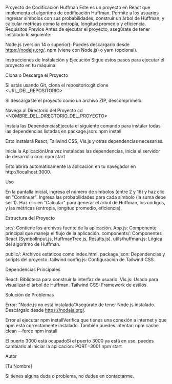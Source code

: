Proyecto de Codificación Huffman
Este es un proyecto en React que implementa el algoritmo de codificación Huffman. Permite a los usuarios ingresar símbolos con sus probabilidades, construir un árbol de Huffman, y calcular métricas como la entropía, longitud promedio y eficiencia.
Requisitos Previos
Antes de ejecutar el proyecto, asegúrate de tener instalado lo siguiente:

Node.js (versión 14 o superior): Puedes descargarlo desde https://nodejs.org/.
npm (viene con Node.js) o yarn (opcional).

Instrucciones de Instalación y Ejecución
Sigue estos pasos para ejecutar el proyecto en tu máquina:

Clona o Descarga el Proyecto

Si estás usando Git, clona el repositorio:git clone <URL_DEL_REPOSITORIO>


Si descargaste el proyecto como un archivo ZIP, descomprímelo.


Navega al Directorio del Proyecto
cd <NOMBRE_DEL_DIRECTORIO_DEL_PROYECTO>


Instala las DependenciasEjecuta el siguiente comando para instalar todas las dependencias listadas en package.json:
npm install

Esto instalará React, Tailwind CSS, Vis.js y otras dependencias necesarias.

Inicia la AplicaciónUna vez instaladas las dependencias, inicia el servidor de desarrollo con:
npm start

Esto abrirá automáticamente la aplicación en tu navegador en http://localhost:3000.


Uso

En la pantalla inicial, ingresa el número de símbolos (entre 2 y 16) y haz clic en "Continuar".
Ingresa las probabilidades para cada símbolo (la suma debe ser 1).
Haz clic en "Calcular" para generar el árbol de Huffman, los códigos, y las métricas (entropía, longitud promedio, eficiencia).

Estructura del Proyecto

src/: Contiene los archivos fuente de la aplicación.
App.js: Componente principal que maneja el flujo de la aplicación.
components/: Componentes React (SymbolInput.js, HuffmanTree.js, Results.js).
utils/huffman.js: Lógica del algoritmo de Huffman.


public/: Archivos estáticos como index.html.
package.json: Dependencias y scripts del proyecto.
tailwind.config.js: Configuración de Tailwind CSS.

Dependencias Principales

React: Biblioteca para construir la interfaz de usuario.
Vis.js: Usado para visualizar el árbol de Huffman.
Tailwind CSS: Framework de estilos.

Solución de Problemas

Error: "Node.js no está instalado"Asegúrate de tener Node.js instalado. Descárgalo desde https://nodejs.org/.

Error al ejecutar npm installVerifica que tienes una conexión a internet y que npm está correctamente instalado. También puedes intentar:
npm cache clean --force
npm install


El puerto 3000 está ocupadoSi el puerto 3000 ya está en uso, puedes cambiarlo al iniciar la aplicación:
PORT=3001 npm start



Autor

[Tu Nombre]

Si tienes alguna duda o problema, no dudes en contactarme.
